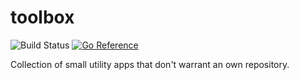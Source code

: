 # toolbox

![Build Status](https://github.com/icza/toolbox/actions/workflows/go.yml/badge.svg)
[![Go Reference](https://pkg.go.dev/badge/github.com/icza/toolbox.svg)](https://pkg.go.dev/github.com/icza/toolbox)

Collection of small utility apps that don't warrant an own repository.
